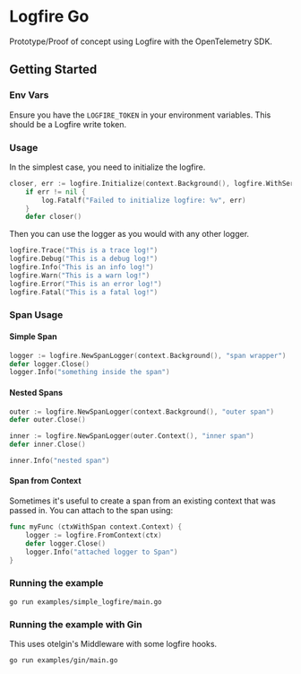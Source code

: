 # Logfire Go

Prototype/Proof of concept using Logfire with the OpenTelemetry SDK.

## Getting Started

### Env Vars

Ensure you have the `LOGFIRE_TOKEN` in your environment variables. This should
be a Logfire write token.

### Usage

In the simplest case, you need to initialize the logfire.

```go
closer, err := logfire.Initialize(context.Background(), logfire.WithServiceName("test-my-service"))
	if err != nil {
		log.Fatalf("Failed to initialize logfire: %v", err)
	}
	defer closer()
```

Then you can use the logger as you would with any other logger.

```go
logfire.Trace("This is a trace log!")
logfire.Debug("This is a debug log!")
logfire.Info("This is an info log!")
logfire.Warn("This is a warn log!")
logfire.Error("This is an error log!")
logfire.Fatal("This is a fatal log!")
```

### Span Usage

#### Simple Span

```go
logger := logfire.NewSpanLogger(context.Background(), "span wrapper")
defer logger.Close()
logger.Info("something inside the span")
```

#### Nested Spans

```go
outer := logfire.NewSpanLogger(context.Background(), "outer span")
defer outer.Close()

inner := logfire.NewSpanLogger(outer.Context(), "inner span")
defer inner.Close()

inner.Info("nested span")
```

#### Span from Context

Sometimes it's useful to create a span from an existing context that was passed in.  You can attach to the span using:

```go
func myFunc (ctxWithSpan context.Context) {
    logger := logfire.FromContext(ctx)
    defer logger.Close()
    logger.Info("attached logger to Span")
}
```

### Running the example

```shell
go run examples/simple_logfire/main.go
```

### Running the example with Gin

This uses otelgin's Middleware with some logfire hooks.

```shell
go run examples/gin/main.go
```
